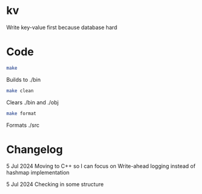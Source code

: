 # kv

Write key-value first because database hard

# Code

```bash
make
```

Builds to ./bin

```bash
make clean
```

Clears ./bin and ./obj

```bash
make format
```

Formats ./src

# Changelog

5 Jul 2024 Moving to C++ so I can focus on Write-ahead logging instead of hashmap implementation

5 Jul 2024 Checking in some structure